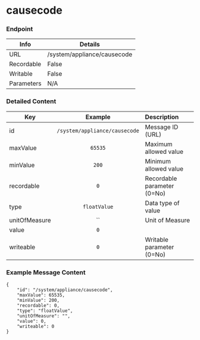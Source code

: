 # causecode



### Endpoint

| Info  | Details |
| ------------- | ------------- |
| URL   | /system/appliance/causecode   |
| Recordable   | False   |
| Writable   | False   |
| Parameters  | N/A |

### Detailed Content

|  Key  | Example | Description |
| ------------- | :------: | :------------------------------ |
|  id | `/system/appliance/causecode` | Message ID (URL) |
|  maxValue | `65535` | Maximum allowed value |
|  minValue | `200` | Minimum allowed value |
|  recordable | `0` | Recordable parameter (0=No) |
|  type | `floatValue` | Data type of value |
|  unitOfMeasure | `` | Unit of Measure |
|  value | `0` |  |
|  writeable | `0` | Writable parameter (0=No) |



### Example Message Content
```
{
    "id": "/system/appliance/causecode",
    "maxValue": 65535,
    "minValue": 200,
    "recordable": 0,
    "type": "floatValue",
    "unitOfMeasure": "",
    "value": 0,
    "writeable": 0
}
```
